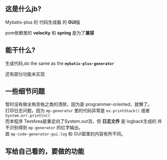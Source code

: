 ## 这是什么jb?

Mybatis-plus 的 代码生成器 的 **GUI**版

pom依赖里的 **velocity** 和 **spring** 是为了**兼容**

## 能干什么?

生成代码,do the same as the **`mybatis-plus-generator`**

还有部分功能未实现


## 一些细节问题

暂时没有做全角空格之类的清除，因为是 programmer-oriented，就懒了。  
打印日志问题，因为 `mp-generator` 里的代码异常是 `ex.printStack()` 或者 `System.err.println()`  
而本程序 TextArea是重定向了System.out流，但 **日志文件** 是 logback生成的 并不识别得到 `mp-generator` 的红字输出。  
故 `mp-code-generator-gui.log` 和 GUI窗里的内容有所不同。


## 写给自己看的，要做的功能


